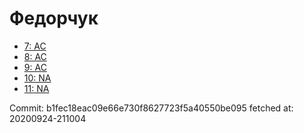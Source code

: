 # Федорчук
- [7: AC](7.md)
- [8: AC](8.md)
- [9: AC](9.md)
- [10: NA](10.md)
- [11: NA](11.md)

Commit: b1fec18eac09e66e730f8627723f5a40550be095
 fetched at: 20200924-211004
